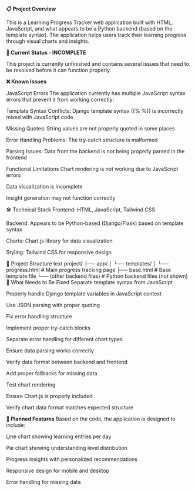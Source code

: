**📋 Project Overview**

This is a Learning Progress Tracker web application built with HTML, JavaScript, and what appears to be a Python backend (based on the template syntax). The application helps users track their learning progress through visual charts and insights.

**🚧 Current Status - INCOMPLETE**

This project is currently unfinished and contains several issues that need to be resolved before it can function properly.

**❌ Known Issues**

JavaScript Errors
The application currently has multiple JavaScript syntax errors that prevent it from working correctly:

Template Syntax Conflicts: Django template syntax ({% %}) is incorrectly mixed with JavaScript code

Missing Quotes: String values are not properly quoted in some places

Error Handling Problems: The try-catch structure is malformed

Parsing Issues: Data from the backend is not being properly parsed in the frontend

Functional Limitations
Chart rendering is not working due to JavaScript errors

Data visualization is incomplete

Insight generation may not function correctly

🛠️ Technical Stack
Frontend: HTML, JavaScript, Tailwind CSS

Backend: Appears to be Python-based (Django/Flask) based on template syntax

Charts: Chart.js library for data visualization

Styling: Tailwind CSS for responsive design

📁 Project Structure
text
project/
├── app/
│   └── templates/
│       └── progress.html  # Main progress tracking page
├── base.html              # Base template file
└── (other backend files)  # Python backend files (not shown)
🔧 What Needs to Be Fixed
Separate template syntax from JavaScript

Properly handle Django template variables in JavaScript context

Use JSON parsing with proper quoting

Fix error handling structure

Implement proper try-catch blocks

Separate error handling for different chart types

Ensure data parsing works correctly

Verify data format between backend and frontend

Add proper fallbacks for missing data

Test chart rendering

Ensure Chart.js is properly included

Verify chart data format matches expected structure

**🎯 Planned Features**
Based on the code, the application is designed to include:

Line chart showing learning entries per day

Pie chart showing understanding level distribution

Progress insights with personalized recommendations

Responsive design for mobile and desktop

Error handling for missing data
